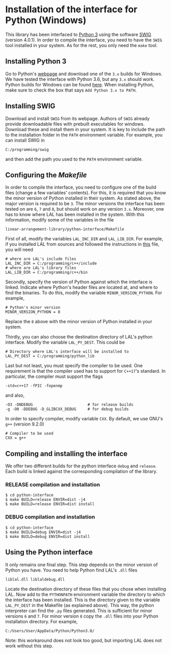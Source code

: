 # Installation of the interface for Python (Windows)

This library has been interfaced to [Python 3](https://www.python.org/) using the software [SWIG](http://www.swig.org/) (version 4.0.1). In order to compile the interface, you need to have the `SWIG` tool installed in your system. As for the rest, you only need the `make` tool.

## Installing Python 3

Go to Python's [webpage](https://www.python.org/) and download one of the `3.x` builds for Windows. We have tested the interface with Python 3.6, but any `3.x` should work. Python builds for Windows can be found [here](https://www.python.org/downloads/windows/). When installing Python, make sure to check the box that says `Add Python 3.x to PATH`.

## Installing SWIG

Download and install `SWIG` from its webpage. Authors of `SWIG` already provide downloadable files with prebuilt executables for windows. Download these and install them in your system. It is key to include the path to the installation folder in the `PATH` environment variable. For example, you can install SWIG in

	C:/programming/swig

and then add the path you used to the `PATH` environment variable.

## Configuring the _Makefile_

In order to compile the interface, you need to configure one of the build files (change a few variables' contents). For this, it is required that you know the minor version of Python installed in their system. As stated above, the major version is required to be `3`. The minor versions the interface has been tested on are `6`, `7` and `8`, but should work on any version `3.x`. Moreover, one has to know where LAL has been installed in the system. With this information, modify some of the variables in the file
	
	linear-arrangement-library/python-interface/Makefile

First of all, modify the variables `LAL_INC_DIR` and `LAL_LIB_DIR`. For example, if you installed LAL from sources and followed the instructions in [this](https://github.com/lluisalemanypuig/linear-arrangement-library/blob/master/instructions/compilation-library-windows.md) file, you will need

	# where are LAL's include files
	LAL_INC_DIR = C:/programming/c++/include
	# where are LAL's library files
	LAL_LIB_DIR = C:/programming/c++/bin

Secondly, specify the version of Python against which the interface is linked. Indicate where Python's header files are located at, and where to find the binaries. To do this, modify the variable `MINOR_VERSION_PYTHON`. For example, 

	# Python's minor version
	MINOR_VERSION_PYTHON = 8

Replace the `8` above with the minor version of Python installed in your system.

Thirdly, you can also choose the destination directory of LAL's python interface. Modify the variable `LAL_PY_DEST`. This could be

	# Directory where LAL's interface will be installed to
	LAL_PY_DEST = C:/programming/python_lib

Last but not least, you must specify the compiler to be used. One requirement is that the compiler used has to support for `C++17`'s standard. In particular, the compiler must support the flags

	-std=c++17 -fPIC -fopenmp

and also,

	-O3 -DNDEBUG                        # for release builds
	-g -O0 -DDEBUG -D_GLIBCXX_DEBUG     # for debug builds

In order to specify compiler, modify variable `CXX`. By default, we use GNU's `g++` (version 9.2.0)

	# Compiler to be used
	CXX = g++

## Compiling and installing the interface

We offer two different builds for the python interface `debug` and `release`. Each build is linked against the corresponding compilation of the library.

### RELEASE compilation and installation

	$ cd python-interface
	$ make BUILD=release ENVIR=dist -j4
	$ make BUILD=release ENVIR=dist install

### DEBUG compilation and installation

	$ cd python-interface
	$ make BUILD=debug ENVIR=dist -j4
	$ make BUILD=debug ENVIR=dist install

## Using the Python interface

It only remains one final step. This step depends on the minor version of Python you have. You need to help Python find LAL's `.dll` files

	liblal.dll liblaldebug.dll

Locate the destination directory of these files that you chose when installing LAL. Now add to the `PYTHONPATH` environment variable the directory to which the interface has been installed. This is the directory given to the variable `LAL_PY_DEST` in the Makefile (as explained above). This way, the python interpreter can find the `.py` files generated. This is sufficient for minor versions `6` and `7`. For minor version `8` copy the `.dll` files into your Python installation directory. For example,

	C:/Users/User/AppData/Python/Python3.8/

Note: this workaround does not look too good, but importing LAL does not work without this step.
